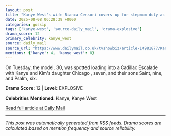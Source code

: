 ```yaml
---
layout: post
title: "Kanye West's wife Bianca Censori covers up for stepmom duty as she takes rapper's kids out in LA"
date: 2025-08-08 06:28:39 +0000
categories: gossip
tags: ['kanye-west', 'source-daily_mail', 'drama-explosive']
drama_score: 12
primary_celebrity: kanye_west
source: daily_mail
source_url: "https://www.dailymail.co.uk/tvshowbiz/article-14981877/Kanye-West-wife-Bianca-Censori-stepmom-duty-kids-LA.html?ns_mchannel=rss&ito=1490&ns_campaign=1490"
mentions: {'kanye': 4, 'kanye_west': 8}
---
```



On Tuesday, the model, 30, was spotted loading into a Cadillac Escalade with Kanye and Kim's daughter Chicago , seven, and their sons Saint, nine, and Psalm, six.

**Drama Score:** 12 | **Level:** EXPLOSIVE

**Celebrities Mentioned:** Kanye, Kanye West

[Read full article at Daily Mail](https://www.dailymail.co.uk/tvshowbiz/article-14981877/Kanye-West-wife-Bianca-Censori-stepmom-duty-kids-LA.html?ns_mchannel=rss&ito=1490&ns_campaign=1490)

---
*This post was automatically generated from RSS feeds. Drama scores are calculated based on mention frequency and source reliability.*
